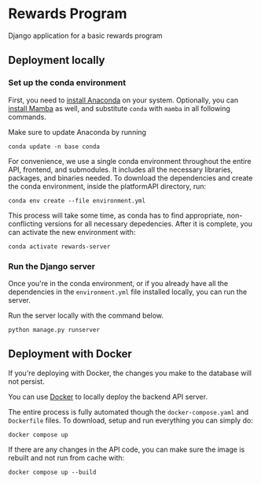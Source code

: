 # Rewards Program
Django application for a basic rewards program

## Deployment locally

### Set up the conda environment

First, you need to [install Anaconda](https://docs.anaconda.com/anaconda/install/index.html) on your system. Optionally, you can [install Mamba](https://github.com/mamba-org/mamba) as well, and substitute `conda` with `mamba` in all following commands.

Make sure to update Anaconda by running
```
conda update -n base conda
```
For convenience, we use a single conda environment throughout the entire API, frontend, and submodules. It includes all the necessary libraries, packages, and binaries needed. To download the dependencies and create the conda environment, inside the platformAPI directory, run:
```
conda env create --file environment.yml
```
This process will take some time, as conda has to find appropriate, non-conflicting versions for all necessary depedencies. After it is complete, you can activate the new environment with:
```
conda activate rewards-server
```

### Run the Django server

Once you're in the conda environment, or if you already have all the dependencies in the `environment.yml` file installed locally, you can run the server.

Run the server locally with the command below.
```
python manage.py runserver
```


## Deployment with Docker

If you're deploying with Docker, the changes you make to the database will not persist.

You can use [Docker](https://docs.docker.com/get-docker/) to locally deploy the backend API server.

The entire process is fully automated though the `docker-compose.yaml` and `Dockerfile` files. To download, setup and run everything you can simply do:
```
docker compose up
```

If there are any changes in the API code, you can make sure the image is rebuilt and not run from cache with:
```
docker compose up --build
```
